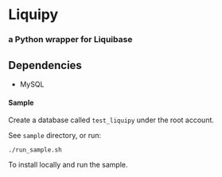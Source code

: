 # Liquipy

### a Python wrapper for Liquibase

## Dependencies

- MySQL

#### Sample

Create a database called `test_liquipy` under the root account.

See `sample` directory, or run:

    ./run_sample.sh

To install locally and run the sample.